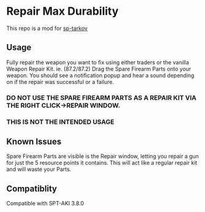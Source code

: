 # Repair Max Durability

This repo is a mod for [sp-tarkov](https://sp-tarkov.com/)

## Usage
Fully repair the weapon you want to fix using either traders or the vanilla Weapon Repair Kit. ie. (87.2/87.2)
Drag the Spare Firearm Parts onto your weapon. You should see a notification popup and hear a sound depending on if the repair was successful or a failure.

### DO NOT USE THE SPARE FIREARM PARTS AS A REPAIR KIT VIA THE RIGHT CLICK->REPAIR WINDOW.
### THIS IS NOT THE INTENDED USAGE

## Known Issues
Spare Firearm Parts are visible is the Repair window, letting you repair a gun for just the 5 resource points it contains. This will act like a regular repair kit and will waste your Parts.

## Compatiblity
Compatible with SPT-AKI 3.8.0
